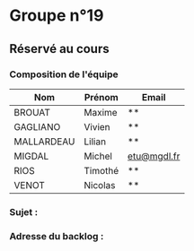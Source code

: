 # Groupe n°19

## Réservé au cours

### Composition de l'équipe

| Nom          | Prénom      | Email                         |
| -------------|-------------|-------------------------------|
| BROUAT | Maxime | ** |
| GAGLIANO | Vivien | ** |
| MALLARDEAU | Lilian | ** |
| MIGDAL | Michel | etu@mgdl.fr |
| RIOS | Timothé | ** |
| VENOT | Nicolas | ** |

### Sujet : 

### Adresse du backlog :

